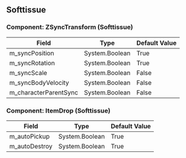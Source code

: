 ## Softtissue

### Component: ZSyncTransform (Softtissue)

|Field|Type|Default Value|
|---|---|---|
|m_syncPosition|System.Boolean|True|
|m_syncRotation|System.Boolean|True|
|m_syncScale|System.Boolean|False|
|m_syncBodyVelocity|System.Boolean|False|
|m_characterParentSync|System.Boolean|False|

### Component: ItemDrop (Softtissue)

|Field|Type|Default Value|
|---|---|---|
|m_autoPickup|System.Boolean|True|
|m_autoDestroy|System.Boolean|True|

